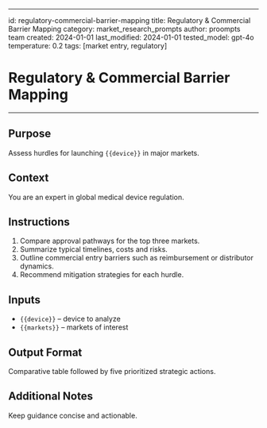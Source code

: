 <!-- markdownlint-disable MD029 -->
---
id: regulatory-commercial-barrier-mapping
title: Regulatory & Commercial Barrier Mapping
category: market_research_prompts
author: proompts team
created: 2024-01-01
last_modified: 2024-01-01
tested_model: gpt-4o
temperature: 0.2
tags: [market entry, regulatory]
# Regulatory & Commercial Barrier Mapping
---

## Purpose
Assess hurdles for launching `{{device}}` in major markets.

## Context
You are an expert in global medical device regulation.

## Instructions
1. Compare approval pathways for the top three markets.
2. Summarize typical timelines, costs and risks.
3. Outline commercial entry barriers such as reimbursement or distributor dynamics.
4. Recommend mitigation strategies for each hurdle.

## Inputs
- `{{device}}` – device to analyze
- `{{markets}}` – markets of interest

## Output Format
Comparative table followed by five prioritized strategic actions.

## Additional Notes
Keep guidance concise and actionable.
